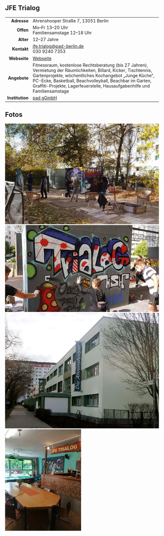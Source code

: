 ## JFE Trialog

|||
-:|-
**Adresse** |     Ahrenshooper Straße 7, 13051 Berlin
**Offen** |       Mo–Fr 13–20 Uhr<br>Familiensamstage 12–18 Uhr
**Alter** |       12–27 Jahre
**Kontakt** |     [jfe.trialog@pad-berlin.de](mailto:jfe.trialog@pad-berlin.de)<br>030 9240 7353
**Webseite** |    <a target="_blank" href="https://www.pad-berlin.de/jugendarbeit-praevention-und-qualifikation/jfe-trialog">Webseite</a>
**Angebote** |    Fitnessraum, kostenlose Rechtsberatung (bis 27 Jahren), Vermietung der Räumlichkeiten, Billard, Kicker, Tischtennis, Gartenprojekte, wöchentliches Kochangebot „Junge Küche“, PC-Ecke, Basketball, Beachvolleyball, Beachbar im Garten, Graffiti-Projekte, Lagerfeuerstelle, Hausaufgabenhilfe und Familiensamstage
**Institution** | <a target="_blank" href="https://www.pad-berlin.de/">pad gGmbH</a>

<div id="gmap"></div>
<script>window.onload = showMap()</script>

## Fotos

<img src="images/JFE_Trialog/1.jpg" width="600px" />
<img src="images/JFE_Trialog/2.jpg" width="600px" />
<img src="images/JFE_Trialog/3.jpg" width="600px" />
<img src="images/JFE_Trialog/4.jpg" />
